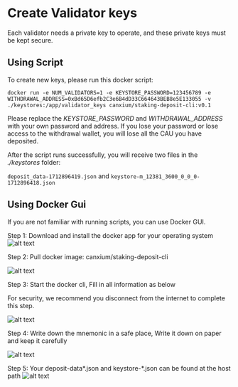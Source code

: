 # Create Validator keys

Each validator needs a private key to operate, and these private keys must be kept secure.

## Using Script
To create new keys, please run this docker script:

```
docker run -e NUM_VALIDATORS=1 -e KEYSTORE_PASSWORD=123456789 -e WITHDRAWAL_ADDRESS=0xBd65D6efb2C3e6B4dD33C664643BEB8e5E133055 -v ./keystores:/app/validator_keys canxium/staking-deposit-cli:v0.1
```

Please replace the *KEYSTORE_PASSWORD* and *WITHDRAWAL_ADDRESS* with your own password and address. If you lose your password or lose access to the withdrawal wallet, you will lose all the CAU you have deposited.

After the script runs successfully, you will receive two files in the *./keystores* folder:

```deposit_data-1712896419.json``` and ```keystore-m_12381_3600_0_0_0-1712896418.json```

## Using Docker Gui

If you are not familiar with running scripts, you can use Docker GUI.

Step 1: Download and install the docker app for your operating system
![alt text](./images/image-1.png)

Step 2: Pull docker image: canxium/staking-deposit-cli

![alt text](./images/image-2.png)

Step 3: Start the docker cli, Fill in all information as below

For security, we recommend you disconnect from the internet to complete this step.

![alt text](./images/image-3.png)

Step 4: Write down the mnemonic in a safe place, Write it down on paper and keep it carefully

![alt text](./images/image-4.png)

Step 5: Your deposit-data*.json and keystore-*.json can be found at the host path
![alt text](./images/image-5.png)